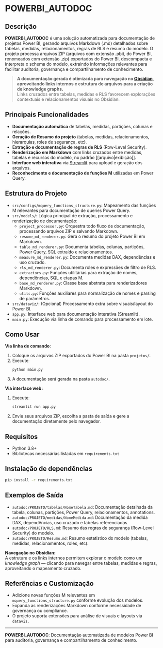 # POWERBI_AUTODOC

## Descrição

**POWERBI_AUTODOC** é uma solução automatizada para documentação de projetos Power BI, gerando arquivos Markdown (.md) detalhados sobre tabelas, medidas, relacionamentos, regras de RLS e resumo do modelo. O projeto processa arquivos ZIP (arquivos com extensão .pbit, do Power BI, renomeados com extensão .zip) exportados do Power BI, descompacta e interpreta o schema do modelo, extraindo informações relevantes para facilitar auditoria, governança e compartilhamento de conhecimento.

> **A documentação gerada é otimizada para navegação no [Obsidian](https://obsidian.md), aproveitando links internos e estrutura de arquivos para a criação de knowledge graphs.**  
> Links cruzados entre tabelas, medidas e RLS favorecem explorações contextuais e relacionamentos visuais no Obsidian.

## Principais Funcionalidades

- **Documentação automática** de tabelas, medidas, partições, colunas e relações.
- **Geração de Resumo do projeto** (tabelas, medidas, relacionamentos, hierarquias, roles de segurança, etc).
- **Extração e documentação de regras de RLS** (Row-Level Security).
- **Renderização em Markdown** com links cruzados entre medidas, tabelas e recursos do modelo, no padrão [[arquivo|exibição]].
- **Interface web interativa** via [Streamlit](https://streamlit.io/) para upload e geração dos arquivos.
- **Reconhecimento e documentação de funções M** utilizadas em Power Query.

## Estrutura do Projeto

- `src/configs/mquery_functions_structure.py`: Mapeamento das funções M relevantes para documentação de queries Power Query.
- `src/models/`: Lógica principal de extração, processamento e renderização de documentação:
  - `project_processor.py`: Orquestra todo fluxo de documentação, processando arquivos ZIP e salvando Markdown.
  - `resume_md_renderer.py`: Gera o resumo do projeto Power BI em Markdown.
  - `table_md_renderer.py`: Documenta tabelas, colunas, partições, Power Query, SQL extraído e relacionamentos.
  - `measure_md_renderer.py`: Documenta medidas DAX, dependências e uso cruzado.
  - `rls_md_renderer.py`: Documenta roles e expressões de filtro de RLS.
  - `extractors.py`: Funções utilitárias para extração de nomes, dependências, SQL e etapas M.
  - `base_md_renderer.py`: Classe base abstrata para renderizadores Markdown.
  - `utils.py`: Funções auxiliares para normalização de nomes e parsing de parâmetros.
- `src/dataviz/`: (Opcional) Processamento extra sobre visuais/layout do Power BI.
- `app.py`: Interface web para documentação interativa (Streamlit).
- `main.py`: Execução via linha de comando para processamento em lote.

## Como Usar

**Via linha de comando:**

1. Coloque os arquivos ZIP exportados do Power BI na pasta `projetos/`.
2. Execute:
   ```bash
   python main.py
   ```
3. A documentação será gerada na pasta `autodoc/`.

**Via interface web:**

1. Execute:
   ```bash
   streamlit run app.py
   ```
2. Envie seus arquivos ZIP, escolha a pasta de saída e gere a documentação diretamente pelo navegador.

## Requisitos

- Python 3.8+
- Bibliotecas necessárias listadas em `requirements.txt`

## Instalação de dependências

```bash
pip install -r requirements.txt
```

## Exemplos de Saída

- `autodoc/PROJETO/tabelas/NomeTabela.md`: Documentação detalhada da tabela, colunas, partições, Power Query, relacionamentos, annotations.
- `autodoc/PROJETO/medidas/NomeMedida.md`: Documentação da medida DAX, dependências, uso cruzado e tabelas referenciadas.
- `autodoc/PROJETO/RLS.md`: Resumo das regras de segurança (Row-Level Security) do modelo.
- `autodoc/PROJETO/Resumo.md`: Resumo estatístico do modelo (tabelas, medidas, relacionamentos, roles, etc).

**Navegação no Obsidian:**  
A estrutura e os links internos permitem explorar o modelo como um _knowledge graph_ — clicando para navegar entre tabelas, medidas e regras, aproveitando o mapeamento cruzado.

## Referências e Customização

- Adicione novas funções M relevantes em `mquery_functions_structure.py` conforme evolução dos modelos.
- Expanda as renderizações Markdown conforme necessidade de governança ou compliance.
- O projeto suporta extensões para análise de visuais e layouts via `dataviz`.

---

**POWERBI_AUTODOC**: Documentação automatizada de modelos Power BI para auditoria, governança e compartilhamento de conhecimento.